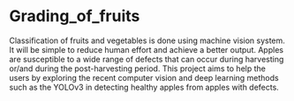# Grading_of_fruits

Classification of fruits and vegetables is done using machine vision system. 
It will be simple to reduce human effort and achieve a better output. 
Apples are susceptible to a wide range of defects that can occur during harvesting or/and during the post-harvesting period.
This project aims to help the users by exploring the  recent computer vision and deep learning methods such as the YOLOv3 in detecting healthy apples from apples with defects.
